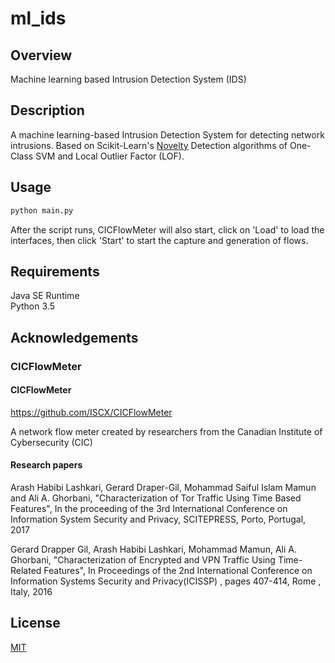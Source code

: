 # ml_ids
## Overview
Machine learning based Intrusion Detection System (IDS)

## Description
A machine learning-based Intrusion Detection System for detecting network intrusions. Based on Scikit-Learn's [Novelty](https://scikit-learn.org/stable/modules/outlier_detection.html) Detection algorithms of One-Class SVM and Local Outlier Factor (LOF).

## Usage
```cmd
python main.py
```
After the script runs, CICFlowMeter will also start, click on 'Load' to load the interfaces, then click 'Start' to start the capture and generation of flows.

## Requirements
Java SE Runtime\
Python 3.5

## Acknowledgements
### CICFlowMeter
#### CICFlowMeter
https://github.com/ISCX/CICFlowMeter

A network flow meter created by researchers from the Canadian Institute of Cybersecurity (CIC)

#### Research papers
Arash Habibi Lashkari, Gerard Draper-Gil, Mohammad Saiful Islam Mamun and Ali A. Ghorbani, "Characterization of Tor Traffic Using Time Based Features", In the proceeding of the 3rd International Conference on Information System Security and Privacy, SCITEPRESS, Porto, Portugal, 2017

Gerard Drapper Gil, Arash Habibi Lashkari, Mohammad Mamun, Ali A. Ghorbani, "Characterization of Encrypted and VPN Traffic Using Time-Related Features", In Proceedings of the 2nd International Conference on Information Systems Security and Privacy(ICISSP) , pages 407-414, Rome , Italy, 2016

## License
[MIT](https://choosealicense.com/licenses/mit/)